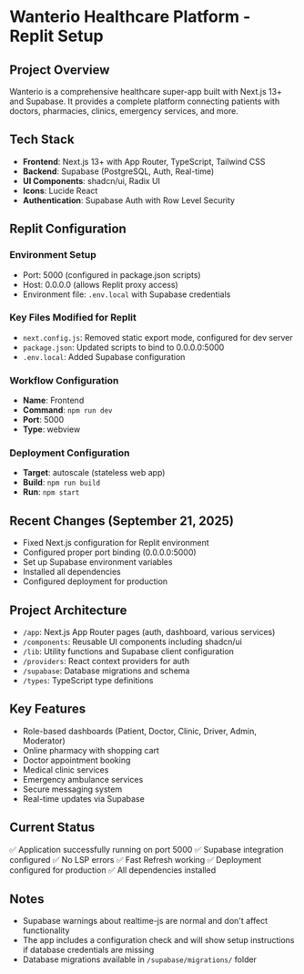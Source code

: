 # Wanterio Healthcare Platform - Replit Setup

## Project Overview
Wanterio is a comprehensive healthcare super-app built with Next.js 13+ and Supabase. It provides a complete platform connecting patients with doctors, pharmacies, clinics, emergency services, and more.

## Tech Stack
- **Frontend**: Next.js 13+ with App Router, TypeScript, Tailwind CSS
- **Backend**: Supabase (PostgreSQL, Auth, Real-time)  
- **UI Components**: shadcn/ui, Radix UI
- **Icons**: Lucide React
- **Authentication**: Supabase Auth with Row Level Security

## Replit Configuration

### Environment Setup
- Port: 5000 (configured in package.json scripts)
- Host: 0.0.0.0 (allows Replit proxy access)
- Environment file: `.env.local` with Supabase credentials

### Key Files Modified for Replit
- `next.config.js`: Removed static export mode, configured for dev server
- `package.json`: Updated scripts to bind to 0.0.0.0:5000
- `.env.local`: Added Supabase configuration

### Workflow Configuration
- **Name**: Frontend
- **Command**: `npm run dev`
- **Port**: 5000
- **Type**: webview

### Deployment Configuration
- **Target**: autoscale (stateless web app)
- **Build**: `npm run build`
- **Run**: `npm start`

## Recent Changes (September 21, 2025)
- Fixed Next.js configuration for Replit environment
- Configured proper port binding (0.0.0.0:5000)
- Set up Supabase environment variables
- Installed all dependencies
- Configured deployment for production

## Project Architecture
- `/app`: Next.js App Router pages (auth, dashboard, various services)
- `/components`: Reusable UI components including shadcn/ui
- `/lib`: Utility functions and Supabase client configuration
- `/providers`: React context providers for auth
- `/supabase`: Database migrations and schema
- `/types`: TypeScript type definitions

## Key Features
- Role-based dashboards (Patient, Doctor, Clinic, Driver, Admin, Moderator)
- Online pharmacy with shopping cart
- Doctor appointment booking
- Medical clinic services
- Emergency ambulance services
- Secure messaging system
- Real-time updates via Supabase

## Current Status
✅ Application successfully running on port 5000
✅ Supabase integration configured
✅ No LSP errors
✅ Fast Refresh working
✅ Deployment configured for production
✅ All dependencies installed

## Notes
- Supabase warnings about realtime-js are normal and don't affect functionality
- The app includes a configuration check and will show setup instructions if database credentials are missing
- Database migrations available in `/supabase/migrations/` folder